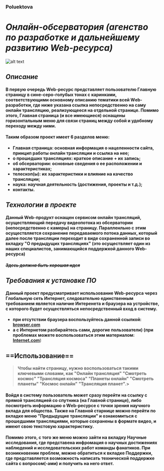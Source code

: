 ### Poluektova
# *Онлайн-обсерватория (агенство по разработке и дальнейшему развитию Web-ресурса)*
![alt text](https://new-science.ru/wp-content/uploads/2019/09/88585-12.jpg)
## *Описание*
#### **В первую очередь Wеb-ресурс представляет пользователю Главную страницу в сине-серо-голубых тонах с каринками, соответствующими основному описанию тематики всей Wеb-разработки, где ниже указана ссылка непосредственно на саму онлайн трансляцию, реализующееся на отдельной странице. Помимо этого, Главная страница (и все имеющиеся) оснащены горизонтальным меню для связи страниц между собой и удобному переходу между ними.** 
#### **Таким образом проект имеет 6 разделов меню:** 
- **Главная страница: основная информация о нацеленности сайта, принцип
работы онлайн трансляции и ссылка на нее;** 
- **о прошедших трансляциях: краткое описание + их запись;** 
- **об обсерватории: основные сведения о ее расположении и
характеристиках;** 
- **телескоп(ы): их характеристики и влияние на качество трансляции;** 
- **наука: научная деятельность (достижения, проекты и т.д.);** 
- **контакты.** 
## *Технологии в проекте*
#### **Данный Wеb-продукт оснащен сервисом онлайн трансляций, осуществляющий передачу видеопотока из обсерватории (непосредственно с камеры) на страницу. Паралленльно с этим осуществляется сохранение передаваемого потока данных, который далее после трансляции переходит в виде сохраненной записи во вкладку "О предыдущих трансляциях" (это осуществляет один из наших специалистов, занимающийся поддержкой данного  Wеb-ресурса)**
#### *~~Здесь должна быть хорошая идея~~*
## *Требования к установке ПО*
 #### **Данный проект предусматривает использование Web-ресурса через Глобальную сеть Интернет, следовательно единственным требованием является наличие Интеренета и браузера на устройстве, с которого будет осуществляться непосредственный вход в систему.**
- **при отсутствии браузера воспользуйтесь данной ссылкой: [browser.com](https://allbrowsers.ru/)**
- **а с Интернетом разбирайтесь сами, дорогие пользователи) (при проблемах можете воспользоваться этим материалом:  [Internet.com](https://habr.com/ru/post/531082/)**)
## ==Использование==
> #### **Чтобы найти страницу, нужно воспользоваться такими ключевыми словами, как "Онлайн трансляция" "Смотреть космос" "Трансляция космоса" "Планеты онлайн" "Смотреть планеты" "Космос онлайн" "Трансляция планет".**> 
#### **Войдя в систему пользователь может сразу перейти на ссылку с прямой трансляцией со спутника (на Главной странице), либо посмотреть информацию о Wеb-ресурсе с точки зрения научного вклада для общества. Также на Главной старнице можно перейти по вкладке меню "Предыдущие трансляции" и ознакомиться с прошедшими трансляциями, которые сохранены в формате видео, и имеют свою текстовую характеристику.**
#### **Помимо этого, с того же меню можно зайти на вкладку Научные исследования, где представена инфромация о научных достижениях наблюдений и исследовательских работ команды фанатиков. При возникновении проблем, можно обратиться к вкладке Поддержки, где представляется возможность написать технической поддержке сайта с вопросом(-ами) и получить на него ответ.**


